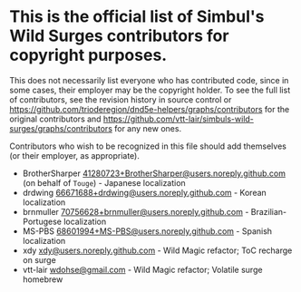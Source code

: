 # This is the official list of Simbul's Wild Surges contributors for copyright purposes.

 This does not necessarily list everyone who has contributed code, since in  some cases, their employer may be the copyright holder. To see the full list
 of contributors, see the revision history in source control or https://github.com/trioderegion/dnd5e-helpers/graphs/contributors for the original contributors 
 and https://github.com/vtt-lair/simbuls-wild-surges/graphs/contributors for any new ones.

 Contributors who wish to be recognized in this file should add themselves 
 (or their employer, as appropriate).

- BrotherSharper <41280723+BrotherSharper@users.noreply.github.com> (on behalf of `Touge`) - Japanese localization
- drdwing <66671688+drdwing@users.noreply.github.com> - Korean localization
- brnmuller <70756628+brnmuller@users.noreply.github.com> - Brazilian-Portugese localization
- MS-PBS <68601994+MS-PBS@users.noreply.github.com> - Spanish localization
- xdy <xdy@users.noreply.github.com> - Wild Magic refactor; ToC recharge on surge
- vtt-lair <wdohse@gmail.com> - Wild Magic refactor; Volatile surge homebrew
